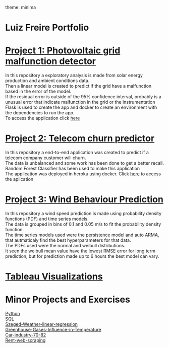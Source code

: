 theme: minima

# Luiz Freire Portfolio

# [Project 1: Photovoltaic grid malfunction detector](https://github.com/luizfreire96/photovoltaic-grid-malfuncction-detector)

In this repository a exploratory analysis is made from solar energy production and ambient conditions data. <br>
Then a linear model is created to predict if the grid have a malfunction based in the error of the model. <br>
If the residual error is outside of the 95% confidence interval, probably is a unusual error that indicate malfunction in the grid or the instrumentation<br>
Flask is used to create the app and docker to create an environment with the dependencies to run the app.<br>
To access the application click [here](https://pv-malfunction-detector.herokuapp.com/)<br>


# [Project 2: Telecom churn predictor](https://github.com/luizfreire96/Telecom-Churn-analysis)

In this repository a end-to-end application was created to predict if a telecom company customer will churn. <br>
The data is unbalanced and some work has been done to get a better recall.<br>
Random Forest Classifier has been used to make this application<br>
The application was deployed in heroku using docker. Click [here](https://laff-churn-predictor.herokuapp.com/) to access the aplication<br>

# [Project 3: Wind Behaviour Prediction](https://github.com/luizfreire96/Wind-energy-data-curve-fit)

In this repository a wind speed prediction is made using probability density functions (PDF) and time series models.<br>
The data is grouped in bins of 0.1 and 0.05 m/s to fit the probability density function.<br>
The time series models used were the persistence model and auto ARMA, that autmaticaly find the best hyperparameters for that data.<br>
The PDFs used were the normal and weibull distributions.<br>
It seen the weibull mean value have the lowest RMSE error for long term prediction, but for prediction made up to 6 hours the best model can vary.<br>

# [Tableau Visualizations](https://public.tableau.com/app/profile/luiz.alberto.freire.filho4023)

# Minor Projects and Exercises
[Python](https://github.com/luizfreire96/br-python-challenges)<br>
[SQL](https://github.com/luizfreire96/SQL-Exercises)<br>
[Szeged-Weather-linear-regression](https://github.com/luizfreire96/Szeged-Weather-linear-regression)<br>
[Greenhouse-Gases-Influence-in-Temperature](https://github.com/luizfreire96/Greenhouse-Gases-Influence-in-Temperature)<br>
[Car-industry-70-82](https://github.com/luizfreire96/Car-industry-70-82)<br>
[Rent-web-scraping](https://github.com/luizfreire96/Rent-web-scraping)

